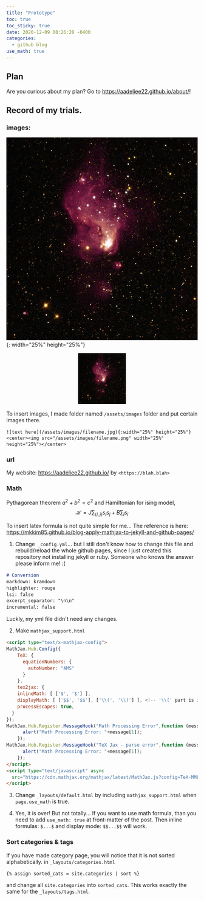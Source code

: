 ```yaml
---
title: "Prototype"
toc: true
toc_sticky: true
date: 2020-12-09 08:26:28 -0400
categories: 
  - github blog
use_math: true
---
```


## Plan
Are you curious about my plan? Go to <https://aadeliee22.github.io/about/>!

## Record of my trials.
### images:
![On June 18, 2019](/assets/images/june-18-2019-hubble-v-nebula.jpg){: width="25%" height="25%"}
<center><img src="/assets/images/june-18-2019-hubble-v-nebula.jpg" width="25%" height="25%"></center>

To insert images, I made folder named `/assets/images` folder and put certain images there.
```
![text here](/assets/images/filename.jpg){:width="25%" height="25%"}
<center><img src="/assets/images/filename.png" width="25%" height="25%"></center>
```

### url 
My website: <https://aadeliee22.github.io/> by `<https://blah.blah>`

### Math
Pythagorean theorem $a^2 + b^2 = c^2$ and Hamiltonian for ising model,
$$
\mathcal{H} = J\sum_{\langle i, j\rangle} s_i s_j + B\sum_i s_i
$$

To insert latex formula is not quite simple for me... The reference is here: <https://mkkim85.github.io/blog-apply-mathjax-to-jekyll-and-github-pages/>
1. Change` _config.yml`... but I still don't know how to change this file and rebuild/reload the whole github pages, since I just created this repository not installing jekyll or ruby. Someone who knows the answer please inform me! :(
```markdown
# Conversion
markdown: kramdown
highlighter: rouge
lsi: false
excerpt_separator: "\n\n"
incremental: false
```
Luckly, my yml file didn't need any changes.

2. Make `mathjax_support.html`
```html
<script type="text/x-mathjax-config">
MathJax.Hub.Config({
    TeX: {
      equationNumbers: {
        autoNumber: "AMS"
      }
    },
    tex2jax: {
    inlineMath: [ ['$', '$'] ],
    displayMath: [ ['$$', '$$'], ['\\(', '\\)'] ], <!-- '\\(' part is important for me. -->
    processEscapes: true,
  }
});
MathJax.Hub.Register.MessageHook("Math Processing Error",function (message) {
	  alert("Math Processing Error: "+message[1]);
	});
MathJax.Hub.Register.MessageHook("TeX Jax - parse error",function (message) {
	  alert("Math Processing Error: "+message[1]);
	});
</script>
<script type="text/javascript" async
  src="https://cdn.mathjax.org/mathjax/latest/MathJax.js?config=TeX-MML-AM_CHTML">
</script>
```

3. Change `_layouts/default.html` by including `mathjax_support.html` when `page.use_math` is true.

4. Yes, it is over! But not totally...
If you want to use math formula, than you need to add `use_math: true` at front-matter of the post.
Then inline formulas: `$...$` and display mode: `$$...$$` will work.

### Sort categories & tags
If you have made category page, you will notice that it is not sorted alphabetically.
in `_layouts/categories.html`

```
{% assign sorted_cats = site.categories | sort %}
```
and change all `site.categories` into `sorted_cats`.
This works exactly the same for the `_layouts/tags.html`.

